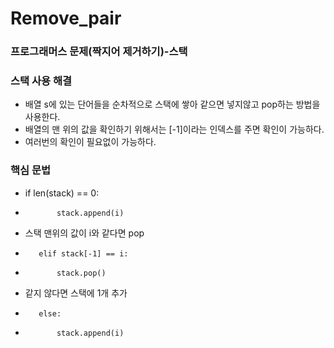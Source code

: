 # Remove_pair
### 프로그래머스 문제(짝지어 제거하기)-스택
### 스택 사용 해결
- 배열 s에 있는 단어들을 순차적으로 스택에 쌓아 같으면 넣지않고 pop하는 방법을 사용한다.
- 배열의 맨 위의 값을 확인하기 위해서는 [-1]이라는 인덱스를 주면 확인이 가능하다.
- 여러번의 확인이 필요없이 가능하다.

### 핵심 문법
-  if len(stack) == 0:
-            stack.append(i)
- 스택 맨위의 값이 i와 같다면 pop
-        elif stack[-1] == i:
-            stack.pop()
- 같지 않다면 스택에 1개 추가
-        else:
-            stack.append(i)
